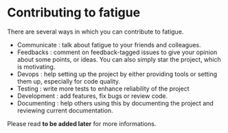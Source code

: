 # Contributing to fatigue

There are several ways in which you can contribute to fatigue. 

- Communicate : talk about fatigue to your friends and colleagues.
- Feedbacks : comment on feedback-tagged issues to give your opinion about some points, or ideas. You can also simply star the project, which is motivating.
- Devops : help setting up the project by either providing tools or setting them up, especially for code quality.
- Testing : write more tests to enhance reliability of the project
- Development : add features, fix bugs or review code.
- Documenting : help others using this by documenting the project and reviewing current documentation.

Please read **to be added later** for more informations.
